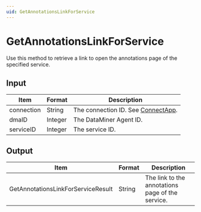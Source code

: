 ```yaml
---
uid: GetAnnotationsLinkForService
---
```


# GetAnnotationsLinkForService

Use this method to retrieve a link to open the annotations page of the specified service.

## Input

| Item       | Format  | Description                                          |
|------------|---------|------------------------------------------------------|
| connection | String  | The connection ID. See [ConnectApp](xref:ConnectApp). |
| dmaID      | Integer | The DataMiner Agent ID.                              |
| serviceID  | Integer | The service ID.                                      |

## Output

| Item                                | Format | Description                                      |
|-------------------------------------|--------|--------------------------------------------------|
| GetAnnotationsLinkForServiceResult | String | The link to the annotations page of the service. |
